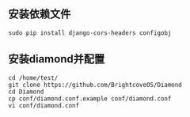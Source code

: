 ## 安装依赖文件
 
    sudo pip install django-cors-headers configobj


## 安装diamond并配置

    cd /home/test/
    git clone https://github.com/BrightcoveOS/Diamond
    cd Diamond
    cp conf/diamond.conf.example conf/diamond.conf
    vi conf/diamond.conf
